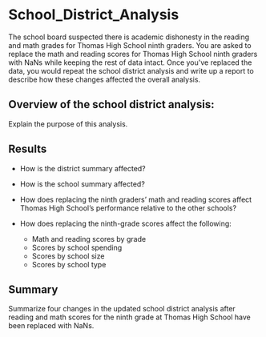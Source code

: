 # School_District_Analysis
The school board suspected there is academic dishonesty in the reading and math grades for Thomas High School ninth graders. You are asked to replace the math and reading scores for Thomas High School ninth graders with NaNs while keeping the rest of data intact. Once you've replaced the data, you would repeat the school district analysis and write up a report to describe how these changes affected the overall analysis.

## Overview of the school district analysis:
Explain the purpose of this analysis.

## Results
- How is the district summary affected?

- How is the school summary affected?

- How does replacing the ninth graders’ math and reading scores affect Thomas High School’s performance relative to the other schools?

- How does replacing the ninth-grade scores affect the following:
    - Math and reading scores by grade
    - Scores by school spending
    - Scores by school size
    - Scores by school type

## Summary
Summarize four changes in the updated school district analysis after reading and math scores for the ninth grade at Thomas High School have been replaced with NaNs.
